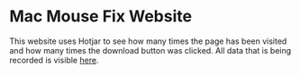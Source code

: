 # Mac Mouse Fix Website


This website uses Hotjar to see how many times the page has been visited and how many times the download button was clicked. All data that is being recorded is visible [here](https://insights.hotjar.com/h?site=1503356&heatmap=4798270&token=c7342782d05717afbdeb777fb8ec62d1).
